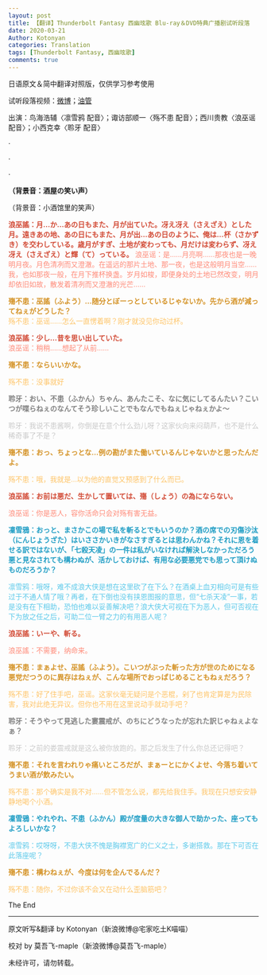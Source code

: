 ```yaml
---
layout: post
title: 【翻译】Thunderbolt Fantasy 西幽玹歌 Blu-ray＆DVD特典广播剧试听段落
date: 2020-03-21
Author: Kotonyan
categories: Translation
tags: [Thunderbolt Fantasy, 西幽玹歌]
comments: true
---
```


日语原文＆简中翻译对照版，仅供学习参考使用
                                             
试听段落视频：[微博](https://weibo.com/7282877461/IzuGW7Hbc)；[油管](https://www.youtube.com/watch?v=Nk8PUnBIle4)

出演：鸟海浩辅〈凛雪鸦 配音〉；诹访部顺一〈殇不患 配音〉；西川贵教〈浪巫谣 配音〉；小西克幸〈聆牙 配音〉
     
·

·

·

<b>（背景音：酒屋の笑い声）</b>

（背景音：小酒馆里的笑声）

<font color="#d24a35"><b>浪巫謠：月…か…あの日もまた、月が出ていた。冴え冴え（さえざえ）とした月。遠きあの地、あの日にもまた、月が出…あの日のように、俺は…杯（さかずき）を交わしている。歳月がすぎ、土地が変わっても、月だけは変わらず、冴え冴え（さえざえ）と輝（て）っている。</b></font>
  <font color="#ff8a78">浪巫谣：是……月亮啊……那夜也是一晚明月夜。月色清冽而又澄澈。在遥远的那片土地、那一夜，也是这般明月当空……我，也如那夜一般，在月下推杯换盏。岁月如梭，即便身处的土地已然改变，明月却依旧如故，散发着清冽而又澄澈的光芒……</font>


<font color="#d49225"><b>殤不患：巫謠（ふよう）…随分とぼーっとしているじゃないか。先から酒が減ってねぇがどうした？</b></font><br>
  <font color="#fec467">殇不患：巫谣……怎么一直愣着啊？刚才就没见你动过杯。</font>


<font color="#d24a35"><b>浪巫謠：少し…昔を思い出していた。</b></font><br>
<font color="#ff8a78">浪巫谣：稍稍……想起了从前……</font><br>



<font color="#d49225"><b>殤不患：ならいいかな。</b></font>

<font color="#fec467">殇不患：没事就好</font>



<font color="#808080"><b>聆牙：おい、不患（ふかん）ちゃん、あんたこそ、なに気にしてるんたい？こいつが喋らねぇのなんてそう珍しいことでもなんでもねぇじゃねぇかよ〜</b></font>

<font color="#c9c9c9">聆牙：我说不患酱啊，你倒是在意个什么劲儿呀？这家伙向来闷葫芦，也不是什么稀奇事了不是？</font>



<font color="#d49225"><b>殤不患：おっ、ちょっとな…例の勘がまた働いているんじゃないかと思ったんだよ。</b></font>

<font color="#fec467">殇不患：哦，我就是…以为他的直觉又预感到了什么而已。</font>



<font color="#d24a35"><b>浪巫謠：お前は悪だ、生かして置いては、殤（しょう）の為にならない。</b></font>

<font color="#ff8a78">浪巫谣：你是恶人，容你活命只会对殇有害无益。</font>



<font color="#1f9dc4"><b>凜雪鴉：おっと、まさかこの場で私を斬るとでもいうのか？酒の席での刃傷沙汰（にんじょうざた）はいささかいきがなさすぎるとは思わんかね？それに恩を着せる訳ではないが、「七殺天凌」の一件は私がいなければ解決しなかっただろう悪と見なされても構わぬが、活かしておけば、有用な必要悪党でも思って頂けぬものだろうか？</b></font>

<font color="#5bc9ea">凛雪鸦：哦呀，难不成浪大侠是想在这里砍了在下么？在酒桌上血刃相向可是有些过于不通人情了哦？再者，在下倒也没有挟恩图报的意思，但“七杀天凌”一事，若是没有在下相助，恐怕也难以妥善解决吧？浪大侠大可视在下为恶人，但可否视在下为放之任之后，可助二位一臂之力的有用恶人呢？</font>



<font color="#d24a35"><b>浪巫謠：いーや、斬る。</b></font>

<font color="#ff8a78">浪巫謠：不需要，纳命来。</font>



<font color="#d49225"><b>殤不患：まぁよせ、巫謠（ふよう）。こいつがぶった斬った方が世のためになる悪党だつうのに異存はねぇが、こんな場所でおっぱじめることもねぇだろう？</b></font>

<font color="#fec467">殇不患：好了住手吧，巫谣。这家伙毫无疑问是个恶棍，剁了也肯定算是为民除害，我对此绝无异议。但你也不用在这里说动手就动手吧？</font>



<font color="#808080"><b>聆牙：そうやって見逃した婁震戒が、のちにどうなったが忘れた訳じゃねぇよなぁ？</b></font>

<font color="#c9c9c9">聆牙：之前的娄震戒就是这么被你放跑的。那之后发生了什么你总还记得吧？</font>



<font color="#d49225"><b>殤不患：それを言われりゃ痛いところだが、まぁーとにかくよせ、今落ち着いてうまい酒が飲みたい。</b></font>

<font color="#fec467">殇不患：那个确实是我不对……但不管怎么说，都先给我住手。我现在只想安安静静地喝个小酒。</font>



<font color="#1f9dc4"><b>凜雪鴉：やれやれ、不患（ふかん）殿が度量の大きな御人で助かった、座ってもよろしいかな？</b></font>

<font color="#5bc9ea">凛雪鸦：哎呀呀，不患大侠不愧是胸襟宽广的仁义之士，多谢搭救。那在下可否在此落座呢？</font>



<font color="#d49225"><b>殤不患：構わねぇが、今度は何を企んでるんだ？</b></font>

<font color="#fec467">殇不患：随你，不过你该不会又在动什么歪脑筋吧？</font>



The End

---

原文听写&翻译 by Kotonyan（新浪微博@宅家吃土K喵喵）

校对 by 莫吾飞-maple（新浪微博@莫吾飞-maple）

未经许可，请勿转载。


